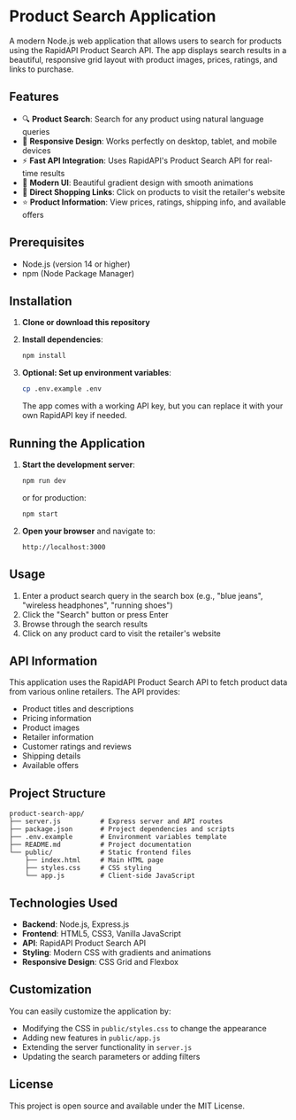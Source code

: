 # Product Search Application

A modern Node.js web application that allows users to search for products using the RapidAPI Product Search API. The app displays search results in a beautiful, responsive grid layout with product images, prices, ratings, and links to purchase.

## Features

- 🔍 **Product Search**: Search for any product using natural language queries
- 📱 **Responsive Design**: Works perfectly on desktop, tablet, and mobile devices
- ⚡ **Fast API Integration**: Uses RapidAPI's Product Search API for real-time results
- 🎨 **Modern UI**: Beautiful gradient design with smooth animations
- 🛒 **Direct Shopping Links**: Click on products to visit the retailer's website
- ⭐ **Product Information**: View prices, ratings, shipping info, and available offers

## Prerequisites

- Node.js (version 14 or higher)
- npm (Node Package Manager)

## Installation

1. **Clone or download this repository**

2. **Install dependencies**:
   ```bash
   npm install
   ```

3. **Optional: Set up environment variables**:
   ```bash
   cp .env.example .env
   ```
   The app comes with a working API key, but you can replace it with your own RapidAPI key if needed.

## Running the Application

1. **Start the development server**:
   ```bash
   npm run dev
   ```
   or for production:
   ```bash
   npm start
   ```

2. **Open your browser** and navigate to:
   ```
   http://localhost:3000
   ```

## Usage

1. Enter a product search query in the search box (e.g., "blue jeans", "wireless headphones", "running shoes")
2. Click the "Search" button or press Enter
3. Browse through the search results
4. Click on any product card to visit the retailer's website

## API Information

This application uses the RapidAPI Product Search API to fetch product data from various online retailers. The API provides:

- Product titles and descriptions
- Pricing information
- Product images
- Retailer information
- Customer ratings and reviews
- Shipping details
- Available offers

## Project Structure

```
product-search-app/
├── server.js          # Express server and API routes
├── package.json       # Project dependencies and scripts
├── .env.example       # Environment variables template
├── README.md          # Project documentation
└── public/            # Static frontend files
    ├── index.html     # Main HTML page
    ├── styles.css     # CSS styling
    └── app.js         # Client-side JavaScript
```

## Technologies Used

- **Backend**: Node.js, Express.js
- **Frontend**: HTML5, CSS3, Vanilla JavaScript
- **API**: RapidAPI Product Search API
- **Styling**: Modern CSS with gradients and animations
- **Responsive Design**: CSS Grid and Flexbox

## Customization

You can easily customize the application by:

- Modifying the CSS in `public/styles.css` to change the appearance
- Adding new features in `public/app.js`
- Extending the server functionality in `server.js`
- Updating the search parameters or adding filters

## License

This project is open source and available under the MIT License.
